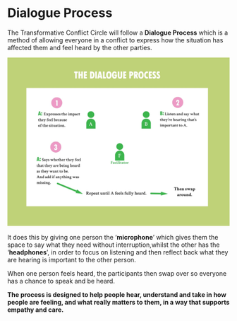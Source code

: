 # Dialogue Process

The Transformative Conflict Circle will follow a **Dialogue Process** which is a method of allowing everyone in a conflict to express how the situation has affected them and feel heard by the other parties. 

![](../../.gitbook/assets/dialogue.jpg)

It does this by giving one person the ‘**microphone**’ which gives them the space to say what they need without interruption,whilst the other has the ‘**headphones**’, in order to focus on listening and then reflect back what they are hearing is important to the other person. 

When one person feels heard, the participants then swap over so everyone has a chance to speak and be heard.

**The process is designed to help people hear, understand and take in how people are feeling, and what really matters to them, in a way that supports empathy and care.**

